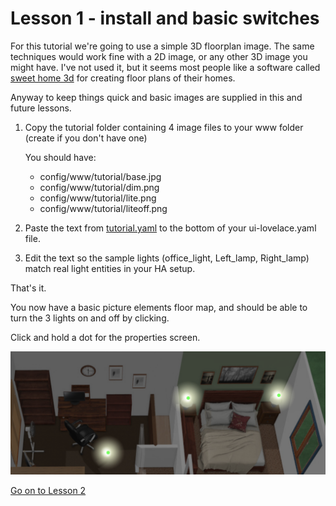 # Lesson 1 - install and basic switches
 

For this tutorial we're going to use a simple 3D floorplan image.  The same techniques would work fine with a 2D image, or any other 3D image you might have.   I've not used it, but it seems most people like a software called [sweet home 3d](http://www.sweethome3d.com/) for creating floor plans of their homes.

Anyway to keep things quick and basic images are supplied in this and future lessons. 


1.  Copy the tutorial folder containing 4 image files to your www folder (create if you don't have one)

	You should have:	 
	 * config/www/tutorial/base.jpg
	 * config/www/tutorial/dim.png
	 * config/www/tutorial/lite.png
	 * config/www/tutorial/liteoff.png
	 
	 
2.  Paste the text from [tutorial.yaml](https://github.com/bradcrc/color-lite-card/blob/master/tutorial/Lesson-1-Switches/Lesson-Files/tutorial.yaml) to the bottom of your ui-lovelace.yaml file.	 


3.  Edit the text so the sample lights (office_light, Left_lamp, Right_lamp) match real light entities in your HA setup. 




That's it.  

You now have a basic picture elements floor map, and should be able to turn the 3 lights on and off by clicking.

Click and hold a dot for the properties screen.
	

![lesson1](lesson1.png)
 
  
   
[Go on to Lesson 2](https://github.com/bradcrc/color-lite-card/tree/master/tutorial/Lesson-2-Room)
